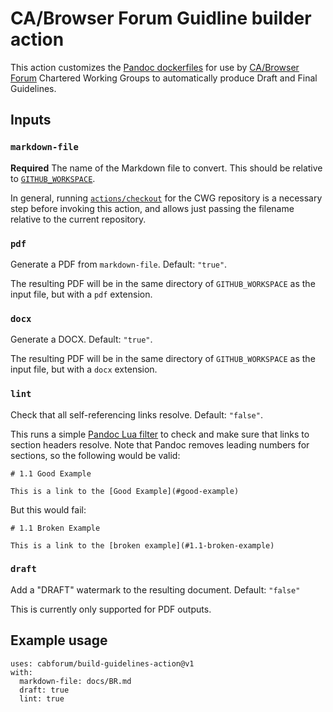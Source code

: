 # CA/Browser Forum Guidline builder action

This action customizes the [Pandoc dockerfiles](https://github.com/pandoc/dockerfiles)
for use by [CA/Browser Forum](https://www.cabforum.org) Chartered Working
Groups to automatically produce Draft and Final Guidelines.

## Inputs

### `markdown-file`

**Required** The name of the Markdown file to convert. This should be relative
to [`GITHUB_WORKSPACE`](https://docs.github.com/en/free-pro-team@latest/actions/reference/environment-variables).

In general, running [`actions/checkout`](https://github.com/actions/checkout)
for the CWG repository is a necessary step before invoking this action, and
allows just passing the filename relative to the current repository.

### `pdf`

Generate a PDF from `markdown-file`. Default: `"true"`.

The resulting PDF will be in the same directory of `GITHUB_WORKSPACE` as the
input file, but with a `pdf` extension.

### `docx`

Generate a DOCX. Default: `"true"`.

The resulting PDF will be in the same directory of `GITHUB_WORKSPACE` as the
input file, but with a `docx` extension.

### `lint`

Check that all self-referencing links resolve. Default: `"false"`.

This runs a simple [Pandoc Lua filter](https://pandoc.org/lua-filters.html) to
check and make sure that links to section headers resolve. Note that Pandoc
removes leading numbers for sections, so the following would be valid:

```
# 1.1 Good Example

This is a link to the [Good Example](#good-example)
```

But this would fail:
```
# 1.1 Broken Example

This is a link to the [broken example](#1.1-broken-example)
```

### `draft`

Add a "DRAFT" watermark to the resulting document. Default: `"false"`

This is currently only supported for PDF outputs.

## Example usage

```
uses: cabforum/build-guidelines-action@v1
with:
  markdown-file: docs/BR.md
  draft: true
  lint: true
```
